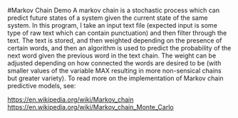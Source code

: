 #Markov Chain Demo
A markov chain is a stochastic process which can predict future states of a system given the current state of the same system. In this program, I take an input text file (expected input is some type of raw text which can contain punctuation) and then filter through the text. The text is stored, and then weighted depending on the presence of certain words, and then an algorithm is used to predict the probability of the next word given the previous word in the text chain. The weight can be adjusted depending on how connected the words are desired to be (with smaller values of the variable MAX resulting in more non-sensical chains but greater variety). To read more on the implementation of Markov chain predictive models, see:

https://en.wikipedia.org/wiki/Markov_chain
https://en.wikipedia.org/wiki/Markov_chain_Monte_Carlo
